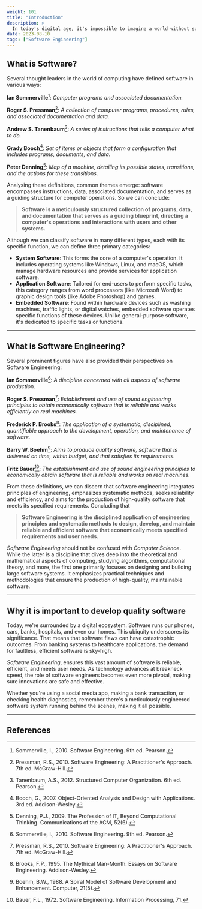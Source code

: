 ```yaml
---
weight: 101
title: "Introduction"
description: >
  In today's digital age, it's impossible to imagine a world without software. From the apps we use daily to sophisticated systems that run entire cities, software is an intricate part of our lives. If you're at the beginning of your journey into the world of software, this article will provide a foundational understanding of what software is, what software engineering entails, and the paramount significance of both in today's world.
date: 2023-08-10
tags: ["Software Engineering"]
---
```


## What is Software?

Several thought leaders in the world of computing have defined software in various ways:

**Ian Sommerville**[^1]:
*Computer programs and associated documentation.*

**Roger S. Pressman**[^2]:
*A collection of computer programs, procedures, rules, and associated documentation and data.*

**Andrew S. Tanenbaum**[^3]:
*A series of instructions that tells a computer what to do.*

**Grady Booch**[^4]:
*Set of items or objects that form a configuration that includes programs, documents, and data.*

**Peter Denning**[^5]:
*Map of a machine, detailing its possible states, transitions, and the actions for these transitions.*

Analysing these definitions, common themes emerge: software encompasses instructions, data, associated documentation, and serves as a guiding structure for computer operations. So we can conclude:

>**Software is a meticulously structured collection of programs, data, and documentation that serves as a guiding blueprint, directing a computer's operations and interactions with users and other systems.**

Although we can classify software in many different types, each with its specific function, we can define three primary categories:
- **System Software**: This forms the core of a computer's operation. It includes operating systems like Windows, Linux, and macOS, which manage hardware resources and provide services for application software.
- **Application Software**: Tailored for end-users to perform specific tasks, this category ranges from word processors (like Microsoft Word) to graphic design tools (like Adobe Photoshop) and games.
- **Embedded Software**: Found within hardware devices such as washing machines, traffic lights, or digital watches, embedded software operates specific functions of these devices. Unlike general-purpose software, it's dedicated to specific tasks or functions.

---

## What is Software Engineering?

Several prominent figures have also provided their perspectives on Software Engineering:

**Ian Sommerville**[^1]:
*A discipline concerned with all aspects of software production.*

**Roger S. Pressman**[^2]:
*Establishment and use of sound engineering principles to obtain economically software that is reliable and works efficiently on real machines.*

**Frederick P. Brooks**[^6]:
*The application of a systematic, disciplined, quantifiable approach to the development, operation, and maintenance of software.*

**Barry W. Boehm**[^7]:
*Aims to produce quality software, software that is delivered on time, within budget, and that satisfies its requirements.*

**Fritz Bauer**[^8]:
*The establishment and use of sound engineering principles to economically obtain software that is reliable and works on real machines.*

From these definitions, we can discern that software engineering integrates principles of engineering, emphasizes systematic methods, seeks reliability and efficiency, and aims for the production of high-quality software that meets its specified requirements. Concluding that

>**Software Engineering is the disciplined application of engineering principles and systematic methods to design, develop, and maintain reliable and efficient software that economically meets specified requirements and user needs.**

*Software Engineering* should not be confused with *Computer Science*. While the latter is a discipline that dives deep into the theoretical and mathematical aspects of computing, studying algorithms, computational theory, and more, the first one primarily focuses on designing and building large software systems. It emphasizes practical techniques and methodologies that ensure the production of high-quality, maintainable software.

---

## Why it is important to develop quality software

Today, we're surrounded by a digital ecosystem. Software runs our phones, cars, banks, hospitals, and even our homes. This ubiquity underscores its significance. That means that software flaws can have catastrophic outcomes. From banking systems to healthcare applications, the demand for faultless, efficient software is sky-high.

*Software Engineering*, ensures this vast amount of software is reliable, efficient, and meets user needs. As technology advances at breakneck speed, the role of software engineers becomes even more pivotal, making sure innovations are safe and effective.

Whether you're using a social media app, making a bank transaction, or checking health diagnostics, remember there's a meticulously engineered software system running behind the scenes, making it all possible.

---

## References

[^1]: Sommerville, I., 2010. Software Engineering. 9th ed. Pearson.
[^2]: Pressman, R.S., 2010. Software Engineering: A Practitioner's Approach. 7th ed. McGraw-Hill.
[^3]: Tanenbaum, A.S., 2012. Structured Computer Organization. 6th ed. Pearson.
[^4]: Booch, G., 2007. Object-Oriented Analysis and Design with Applications. 3rd ed. Addison-Wesley.
[^5]: Denning, P.J., 2009. The Profession of IT, Beyond Computational Thinking. Communications of the ACM, 52(6).
[^6]: Brooks, F.P., 1995. The Mythical Man-Month: Essays on Software Engineering. Addison-Wesley.
[^7]: Boehm, B.W., 1988. A Spiral Model of Software Development and Enhancement. Computer, 21(5).
[^8]: Bauer, F.L., 1972. Software Engineering. Information Processing, 71.
